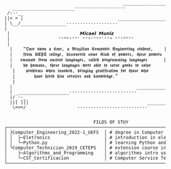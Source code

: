 
 <pre>                                            _______________________
   _______________________-------------------                       `\
 /:--__                                                              |
||&lt; &gt; |                                   ___________________________/
| \__/_________________-------------------                         |
|                                                                  |
 |                          𝙈𝙞𝙘𝙖𝙚𝙡 𝙈𝙪𝙣𝙞𝙯                           |
 |                  ᶜᵒᵐᵖᵘᵗᵉʳ ᵉⁿᵍⁱⁿᵉᵉʳⁱⁿᵍ ˢᵗᵘᵈᵉⁿᵗ                   |
 |                                                                  |
  |    “𝕺𝖓𝖈𝖊 𝖚𝖕𝖔𝖓 𝖆 𝖙𝖎𝖒𝖊, 𝖆 𝕭𝖗𝖆𝖟𝖎𝖑𝖎𝖆𝖓 𝕮𝖔𝖒𝖕𝖚𝖙𝖊𝖗 𝕰𝖓𝖌𝖎𝖓𝖊𝖊𝖗𝖎𝖓𝖌 𝖘𝖙𝖚𝖉𝖊𝖓𝖙,    |
  |    𝖋𝖗𝖔𝖒 𝖀𝕰𝕱𝕾 𝖈𝖔𝖑𝖑𝖊𝖌𝖊, 𝖉𝖎𝖘𝖈𝖔𝖛𝖊𝖗𝖊𝖉 𝖘𝖔𝖒𝖊 𝕶𝖎𝖓𝖉 𝖔𝖋 𝖕𝖔𝖜𝖊𝖗𝖘, 𝖙𝖍𝖊𝖘𝖊 𝖕𝖔𝖜𝖊𝖗𝖘  |
  |   𝖊𝖒𝖆𝖓𝖆𝖙𝖊 𝖋𝖗𝖔𝖒 𝖆𝖓𝖈𝖎𝖊𝖓𝖙 𝖑𝖆𝖓𝖌𝖚𝖆𝖌𝖊𝖘, 𝖈𝖆𝖑𝖑𝖊𝖉 𝖕𝖗𝖔𝖌𝖗𝖆𝖒𝖒𝖎𝖓𝖌 𝖑𝖆𝖓𝖌𝖚𝖆𝖌𝖊𝖘      |
  |    𝖇𝖞 𝖍𝖚𝖒𝖆𝖓𝖘, 𝖙𝖍𝖊𝖘𝖊 𝖑𝖆𝖓𝖌𝖚𝖆𝖌𝖊𝖘 𝖜𝖊𝖗𝖊 𝖆𝖇𝖑𝖊 𝖙𝖔 𝖈𝖆𝖗𝖛𝖊 𝖌𝖔𝖔𝖉𝖘 𝖙𝖔 𝖘𝖔𝖑𝖛𝖊      |
   |    𝖕𝖗𝖔𝖇𝖑𝖊𝖒𝖘 𝖜𝖍𝖊𝖓 𝖎𝖓𝖛𝖔𝖐𝖊𝖉, 𝖇𝖗𝖎𝖓𝖌𝖎𝖓𝖌 𝖌𝖗𝖆𝖙𝖎𝖋𝖎𝖈𝖆𝖙𝖎𝖔𝖓 𝖋𝖔𝖗 𝖙𝖍𝖔𝖘𝖊 𝖜𝖍𝖔       |
   |       𝖍𝖆𝖛𝖊 𝖍𝖎𝖗𝖊𝖉 𝖍𝖎𝖒 𝖘𝖊𝖗𝖛𝖎𝖈𝖊𝖘 𝖆𝖓𝖉 𝖐𝖓𝖔𝖜𝖑𝖊𝖉𝖌𝖊.”                      |
   |                                                                 |
  |                                              ____________________|_
  |  ___________________-------------------------                      `\
  |/`--_                                                                 |
  ||[ ]||                                            ___________________/
   \===/___________________--------------------------</pre>


<pre>

                                 FILDS OF STUY
┌──────────────────────────────────────────────────────────────────────────┐
│ ├Computer_Engineering_2022-1_UEFS  │ # degree in Computer Engeneering    │
│ │  ├─Eletronics                    │ # introduction in electronics and C │
│ │  └─Python.py                     │ # learning Python and some libraries│
│ └Computer_Technician_2019_CETEPS   │ # extension course in IT Technician │
│    ├─Algorithms_and_Programming    │ # algorithms intro using Portugol   │
│    └─CST_Certificacion             │ # Computer Service Technician (CST) │
└──────────────────────────────────────────────────────────────────────────┘

</pre>
